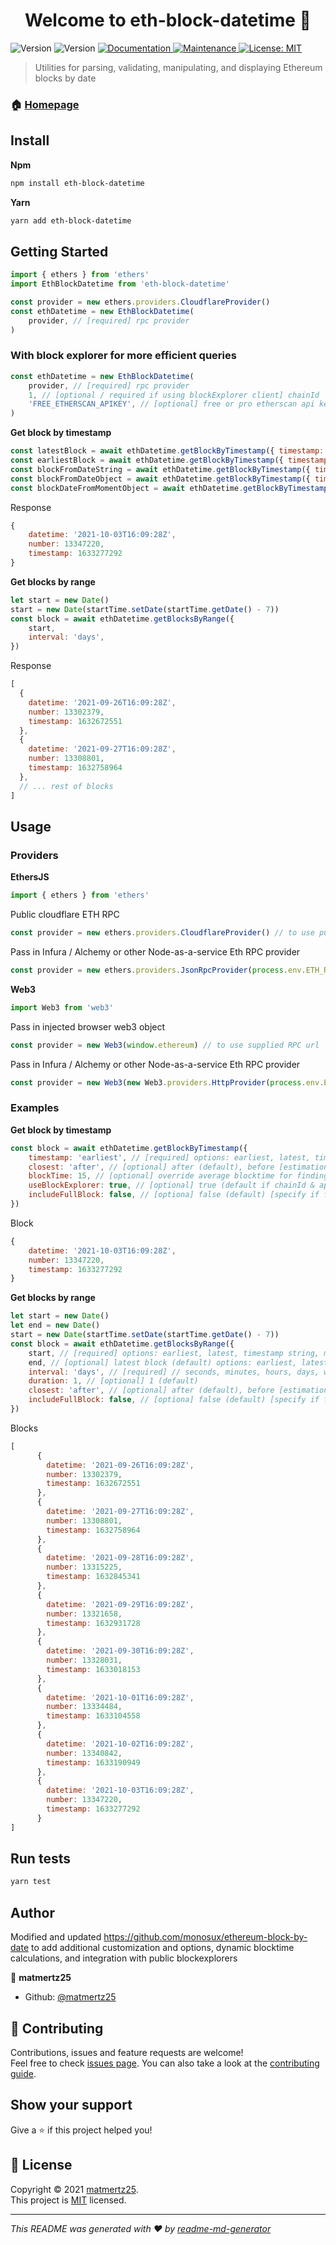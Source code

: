 <h1 align="center">Welcome to eth-block-datetime 👋</h1>
<p>
  <img alt="Version" src="https://img.shields.io/npm/v/eth-block-datetime" />
  <img alt="Version" src="https://img.shields.io/badge/version-1.0.0-blue.svg?cacheSeconds=2592000" />
  <a href="https://github.com/matmertz25/eth-block-datetime#readme" target="_blank">
    <img alt="Documentation" src="https://img.shields.io/badge/documentation-yes-brightgreen.svg" />
  </a>
  <a href="https://github.com/matmertz25/eth-block-datetime/graphs/commit-activity" target="_blank">
    <img alt="Maintenance" src="https://img.shields.io/badge/Maintained%3F-yes-green.svg" />
  </a>
  <a href="https://github.com/matmertz25/eth-block-datetime/blob/main/LICENSE" target="_blank">
    <img alt="License: MIT" src="https://img.shields.io/github/license/matmertz25/eth-block-datetime" />
  </a>
</p>

> Utilities for parsing, validating, manipulating, and displaying Ethereum blocks by date

### 🏠 [Homepage](https://github.com/matmertz25/eth-block-datetime#readme)

## Install

**Npm**
```sh
npm install eth-block-datetime
```

**Yarn**
```sh
yarn add eth-block-datetime
```

## Getting Started

```javascript
import { ethers } from 'ethers'
import EthBlockDatetime from 'eth-block-datetime'

const provider = new ethers.providers.CloudflareProvider()
const ethDatetime = new EthBlockDatetime(
    provider, // [required] rpc provider
)
```

### With block explorer for more efficient queries
```javascript 
const ethDatetime = new EthBlockDatetime(
    provider, // [required] rpc provider
    1, // [optional / required if using blockExplorer client] chainId
    'FREE_ETHERSCAN_APIKEY', // [optional] free or pro etherscan api key corresponding to specified chainId
)
```

**Get block by timestamp**
```javascript
const latestBlock = await ethDatetime.getBlockByTimestamp({ timestamp: 'latest' })
const earliestBlock = await ethDatetime.getBlockByTimestamp({ timestamp: 'earliest' })
const blockFromDateString = await ethDatetime.getBlockByTimestamp({ timestamp: '2016-07-20T13:20:40Z' })
const blockFromDateObject = await ethDatetime.getBlockByTimestamp({ timestamp: new Date('2016-07-20T13:20:40Z') })
const blockDateFromMomentObject = await ethDatetime.getBlockByTimestamp({ timestamp: moment(new Date('2016-07-20T13:20:40Z')) })
```

Response
```javascript
{
    datetime: '2021-10-03T16:09:28Z',
    number: 13347220,
    timestamp: 1633277292
}
```

**Get blocks by range**
```javascript
let start = new Date()
start = new Date(startTime.setDate(startTime.getDate() - 7))
const block = await ethDatetime.getBlocksByRange({
    start,
    interval: 'days',
})
```

Response
```javascript
[
  {
    datetime: '2021-09-26T16:09:28Z',
    number: 13302379,
    timestamp: 1632672551
  },
  {
    datetime: '2021-09-27T16:09:28Z',
    number: 13308801,
    timestamp: 1632758964
  },
  // ... rest of blocks
]
```


## Usage

### Providers

**EthersJS**
```javascript
import { ethers } from 'ethers'
```
Public cloudflare ETH RPC
```javascript
const provider = new ethers.providers.CloudflareProvider() // to use public cloudflare ETH RPC
```
Pass in Infura / Alchemy or other Node-as-a-service Eth RPC provider
```javascript
const provider = new ethers.providers.JsonRpcProvider(process.env.ETH_RPC_URL) // to use supplied RPC url
```

**Web3**
```javascript
import Web3 from 'web3'
```
Pass in injected browser web3 object
```javascript
const provider = new Web3(window.ethereum) // to use supplied RPC url
```
Pass in Infura / Alchemy or other Node-as-a-service Eth RPC provider
```javascript
const provider = new Web3(new Web3.providers.HttpProvider(process.env.ETH_RPC_URL)) // to use supplied RPC url
```

### Examples

**Get block by timestamp**
```javascript
const block = await ethDatetime.getBlockByTimestamp({
    timestamp: 'earliest', // [required] options: earliest, latest, timestamp string, momentJs date object, or javascript date object
    closest: 'after', // [optional] after (default), before [estimation method for block closest to timestamp]
    blockTime: 15, // [optional] override average blocktime for finding closest block
    useBlockExplorer: true, // [optional] true (default if chainId & api key is given)
    includeFullBlock: false, // [optiona] false (default) [specify if full block data should be returned]
})
```
Block
```javascript
{
    datetime: '2021-10-03T16:09:28Z',
    number: 13347220,
    timestamp: 1633277292
}
```

**Get blocks by range**
```javascript
let start = new Date()
let end = new Date()
start = new Date(startTime.setDate(startTime.getDate() - 7))
const block = await ethDatetime.getBlocksByRange({
    start, // [required] options: earliest, latest, timestamp string, momentJs date object, or javascript date object
    end, // [optional] latest block (default) options: earliest, latest, timestamp string, momentJs date object, or javascript date object
    interval: 'days', // [required] // seconds, minutes, hours, days, weeks, months, years
    duration: 1, // [optional] 1 (default)
    closest: 'after', // [optional] after (default), before [estimation method for block closest to timestamp] 
    includeFullBlock: false, // [optiona] false (default) [specify if full block data should be returned]
})
```

Blocks
```javascript
[
      {
        datetime: '2021-09-26T16:09:28Z',
        number: 13302379,
        timestamp: 1632672551
      },
      {
        datetime: '2021-09-27T16:09:28Z',
        number: 13308801,
        timestamp: 1632758964
      },
      {
        datetime: '2021-09-28T16:09:28Z',
        number: 13315225,
        timestamp: 1632845341
      },
      {
        datetime: '2021-09-29T16:09:28Z',
        number: 13321658,
        timestamp: 1632931728
      },
      {
        datetime: '2021-09-30T16:09:28Z',
        number: 13328031,
        timestamp: 1633018153
      },
      {
        datetime: '2021-10-01T16:09:28Z',
        number: 13334484,
        timestamp: 1633104558
      },
      {
        datetime: '2021-10-02T16:09:28Z',
        number: 13340842,
        timestamp: 1633190949
      },
      {
        datetime: '2021-10-03T16:09:28Z',
        number: 13347220,
        timestamp: 1633277292
      }
]
```


## Run tests

```sh
yarn test
```

## Author

Modified and updated https://github.com/monosux/ethereum-block-by-date to add additional customization and options, dynamic blocktime calculations, and integration with public blockexplorers

👤 **matmertz25**

* Github: [@matmertz25](https://github.com/matmertz25)

## 🤝 Contributing

Contributions, issues and feature requests are welcome!<br />Feel free to check [issues page](https://github.com/matmertz25/eth-block-datetime/issues). You can also take a look at the [contributing guide](https://github.com/matmertz25/eth-block-datetime/blob/master/CONTRIBUTING.md).

## Show your support

Give a ⭐️ if this project helped you!

## 📝 License

Copyright © 2021 [matmertz25](https://github.com/matmertz25).<br />
This project is [MIT](https://github.com/matmertz25/eth-block-datetime/blob/master/LICENSE) licensed.

***
_This README was generated with ❤️ by [readme-md-generator](https://github.com/kefranabg/readme-md-generator)_